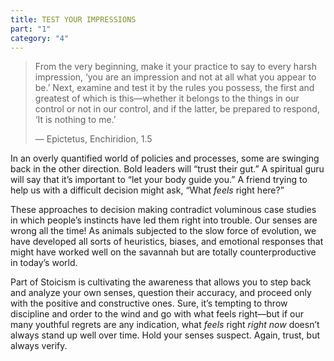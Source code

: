 ```yaml
---
title: TEST YOUR IMPRESSIONS
part: "1"
category: "4"
---
```


> From the very beginning, make it your practice to say to every harsh impression, ‘you are an impression and not at all what you appear to be.’ Next, examine and test it by the rules you possess, the first and greatest of which is this—whether it belongs to the things in our control or not in our control, and if the latter, be prepared to respond, ‘It is nothing to me.’
>
> — Epictetus, Enchiridion, 1.5

In an overly quantified world of policies and processes, some are swinging back in the other direction. Bold leaders will “trust their gut.” A spiritual guru will say that it’s important to “let your body guide you.” A friend trying to help us with a difficult decision might ask, “What _feels_ right here?”

These approaches to decision making contradict voluminous case studies in which people’s instincts have led them right into trouble. Our senses are wrong all the time! As animals subjected to the slow force of evolution, we have developed all sorts of heuristics, biases, and emotional responses that might have worked well on the savannah but are totally counterproductive in today’s world.

Part of Stoicism is cultivating the awareness that allows you to step back and analyze your own senses, question their accuracy, and proceed only with the positive and constructive ones. Sure, it’s tempting to throw discipline and order to the wind and go with what feels right—but if our many youthful regrets are any indication, what _feels_ right _right now_ doesn’t always stand up well over time. Hold your senses suspect. Again, trust, but always verify.
